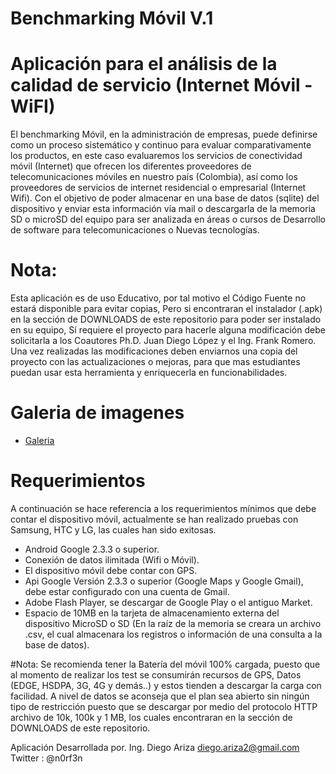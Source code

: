 # Benchmarking Móvil V.1
# Aplicación para el análisis de la calidad de servicio (Internet Móvil - WiFI)

El benchmarking Móvil, en la administración de empresas, puede definirse como un proceso sistemático y continuo para evaluar comparativamente los productos, en este caso evaluaremos los servicios de conectividad móvil (Internet) que ofrecen los diferentes proveedores de telecomunicaciones móviles en nuestro país (Colombia), así como los proveedores de servicios de internet residencial o empresarial (Internet Wifi). Con el objetivo de poder almacenar en una base de datos (sqlite) del dispositivo y enviar esta información vía mail o descargarla de la memoria SD o microSD del equipo para ser analizada en áreas o cursos de Desarrollo de software para telecomunicaciones o Nuevas tecnologías.

# Nota:
Esta aplicación es de uso Educativo, por tal motivo el Código Fuente no estará disponible para evitar copias, Pero si encontraran el instalador (.apk) en la sección de DOWNLOADS de este repositorio para poder ser instalado en su equipo, Sí requiere el proyecto para hacerle alguna modificación debe solicitarla a los Coautores Ph.D. Juan Diego López y el Ing. Frank Romero. Una vez realizadas las modificaciones deben enviarnos una copia del proyecto con las actualizaciones o mejoras, para que mas estudiantes puedan usar esta herramienta y enriquecerla en funcionabilidades.

# Galeria de imagenes

* [Galeria](https://plus.google.com/photos/+DiegoAlejandroArizaMedina/albums/5752428458265210001?banner=pwa)

# Requerimientos

A continuación se hace referencia a los requerimientos mínimos que debe contar el dispositivo móvil, actualmente se han realizado pruebas con Samsung, HTC y LG, las cuales han sido exitosas.

  - Android Google 2.3.3 o superior.
  - Conexión de datos ilimitada (Wifi o Móvil).
  - El dispositivo móvil debe contar con GPS.
  - Api Google Versión 2.3.3 o superior (Google Maps y Google Gmail), debe estar configurado con una cuenta de Gmail.
  - Adobe Flash Player, se descargar de Google Play o el antiguo Market.
  - Espacio de 10MB en la tarjeta de almacenamiento externa del dispositivo MicroSD o SD (En la raíz de la memoria se creara un archivo .csv, el cual almacenara los registros o información de una consulta a la base de datos).

#Nota:
Se recomienda tener la Batería del móvil 100% cargada, puesto que al momento de realizar los test se consumirán recursos de GPS, Datos (EDGE, HSDPA, 3G, 4G y demás..) y estos tienden a descargar la carga con facilidad. A nivel de datos se aconseja que el plan sea abierto sin ningún tipo de restricción puesto que se descargar por medio del protocolo HTTP archivo de 10k, 100k y 1 MB, los cuales encontraran en la sección de DOWNLOADS de este repositorio.

Aplicación Desarrollada por.
Ing. Diego Ariza
diego.ariza2@gmail.com
Twitter : @n0rf3n
 
